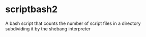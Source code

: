 # scriptbash2

A bash script that counts the number of script files in a directory subdividing it by the shebang interpreter
